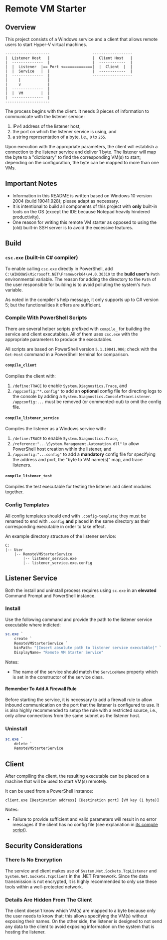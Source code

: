 # Remote VM Starter

## Overview

This project consists of a Windows service and a client that allows remote users to start Hyper-V virtual machines.

```
--------------------                   ------------------
|  Listener Host   |                   |  Client Host   |
|  --------------  |                   |  ------------  |
|  |  Listener  |== Port <=============|  |  Client  |  |
|  |  Service   |  |                   |  ------------  |
|  --------------  |                   ------------------
|     |            |
|     v            |
|  --------------  |
|  |  VM        |  |
|  --------------  |
--------------------
```

The process begins with the client. It needs 3 pieces of information to communicate with the listener service:

1. IPv4 address of the listener host,
2. the port on which the listener service is using, and
3. a string representation of a byte, i.e., `0` to `255`.

Upon execution with the appropriate parameters, the client will establish a connection to the listener service and deliver 1 byte. The listener will map the byte to a "dictionary" to find the corresponding VM(s) to start; depending on the configuration, the byte can be mapped to more than one VMs.

## Important Notes

- Information in this README is written based on Windows 10 version 2004 (build 19041.928); please adapt as necessary.
- It is intentional to build all components of this project with **only** built-in tools on the OS (except the IDE because Notepad heavily hindered productivity).
- One reason for writing this remote VM starter as opposed to using the (old) built-in SSH server is to avoid the excessive features.

## Build

### `csc.exe` (built-in C# compiler)

To enable calling `csc.exe` directly in PowerShell, add `C:\WINDOWS\Microsoft.NET\Framework64\v4.0.30319` to the **build user's** `Path` environmental variable. The reason for adding the directory to the `Path` of the user responsible for building is to avoid polluting the system's `Path` variable.

As noted in the compiler's help message, it only supports up to C# version 5; but the functionalities it offers are sufficient.

### Compile With PowerShell Scripts

There are several helper scripts prefixed with `compile_` for building the service and client executables. All of them uses `csc.exe` with the appropriate parameters to produce the executables.

All scripts are based on PowerShell version `5.1.19041.906`; check with the `Get-Host` command in a PowerShell terminal for comparison.

#### `compile_client`

Compiles the client with:

1. `/define:TRACE` to enable `System.Diagnostics.Trace`, and
2. `/appconfig:"*.config"` to add an **optional** config file for directing logs to the console by adding a `System.Diagnostics.ConsoleTraceListener`. `/appconfig:...` must be removed (or commented-out) to omit the config file.

#### `compile_listener_service`

Compiles the listener as a Windows service with:

1. `/define:TRACE` to enable `System.Diagnostics.Trace`,
2. `/reference:"...\System.Management.Automation.dll"` to allow PowerShell host creation within the listener, and
3. `/appconfig:"...config"` to add a **mandatory** config file for specifying the address and port, the "byte to VM name(s)" map, and trace listeners.

#### `compile_listener_test`

Compiles the test executable for testing the listener and client modules together.

### Config Templates

All config templates should end with `.config-template`; they must be renamed to end with `.config` **and** placed in the same directory as their corresponding executable in order to take effect.

An example directory structure of the listener service:

```
C:
|-- User
    |-- RemoteVMStarterService
        |-- listener_service.exe
        |-- listener_service.exe.config
```

## Listener Service

Both the install and uninstall process requires using `sc.exe` in an **elevated** Command Prompt and PowerShell instance.

### Install

Use the following command and provide the path to the listener service executable where indicted:

```ps1
sc.exe `
    create `
    RemoteVMStarterService `
    binPath= "[Insert absolute path to listener service executable]" `
    DisplayName= "Remote VM Starter Service"
```

Notes:

- The name of the service should match the `ServiceName` property which is set in the constructor of the service class.

#### **Remember To Add A Firewall Rule**

Before starting the service, it is necessary to add a firewall rule to allow inbound communication on the port that the listener is configured to use. It is also highly recommended to setup the rule with a restricted source, i.e., only allow connections from the same subnet as the listener host.

### Uninstall

```ps1
sc.exe `
    delete `
    RemoteVMStarterService
```

## Client

After compiling the client, the resulting executable can be placed on a machine that will be used to start VM(s) remotely.

It can be used from a PowerShell instance:

```
client.exe [Destination address] [Destination port] [VM key (1 byte)]
```

Notes:

- Failure to provide sufficient and valid parameters will result in no error messages if the client has no config file (see explanation in [its compile script](#compile_client)).

## Security Considerations

### There Is **No Encryption**

The service and client makes use of `System.Net.Sockets.TcpListener` and `System.Net.Sockets.TcpClient` in the .NET Framework. Since the data transmission is not encrypted, it is highly recommended to only use these tools within a well-protected network.

### Details Are Hidden From The Client

The client doesn't know which VM(s) are mapped to a byte because only the user needs to know that; this allows specifying the VM(s) without exposing their names. On the other side, the listener is designed to not send any data to the client to avoid exposing information on the system that is hosting the listener.
